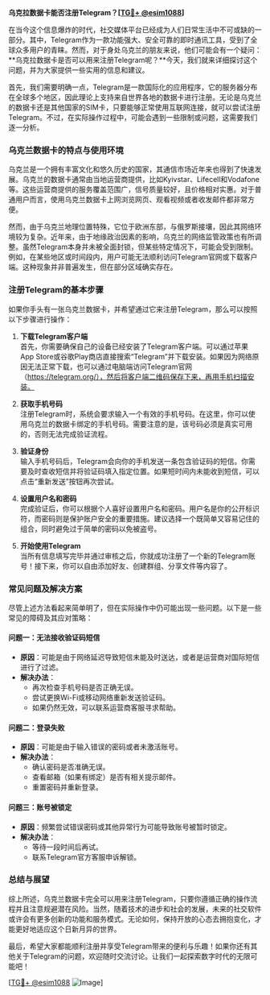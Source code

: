 **乌克拉数据卡能否注册Telegram？[[TG💪+ @esim1088](https://t.me/s/esim1088)]**

在当今这个信息爆炸的时代，社交媒体平台已经成为人们日常生活中不可或缺的一部分。其中，Telegram作为一款功能强大、安全可靠的即时通讯工具，受到了全球众多用户的青睐。然而，对于身处乌克兰的朋友来说，他们可能会有一个疑问：**乌克拉数据卡是否可以用来注册Telegram呢？**今天，我们就来详细探讨这个问题，并为大家提供一些实用的信息和建议。

首先，我们需要明确一点，Telegram是一款国际化的应用程序，它的服务器分布在全球多个地区，因此理论上支持来自世界各地的数据卡进行注册。无论是乌克兰的数据卡还是其他国家的SIM卡，只要能够正常使用互联网连接，就可以尝试注册Telegram。不过，在实际操作过程中，可能会遇到一些限制或问题，这需要我们逐一分析。

### **乌克兰数据卡的特点与使用环境**

乌克兰是一个拥有丰富文化和悠久历史的国家，其通信市场近年来也得到了快速发展。乌克兰的数据卡通常由当地运营商提供，比如Kyivstar、Lifecell和Vodafone等。这些运营商提供的服务覆盖范围广，信号质量较好，且价格相对实惠。对于普通用户而言，使用乌克兰数据卡上网浏览网页、观看视频或者收发邮件都非常方便。

然而，由于乌克兰地理位置特殊，它位于欧洲东部，与俄罗斯接壤，因此其网络环境较为复杂。近年来，由于地缘政治因素的影响，乌克兰的网络监管政策也有所调整。虽然Telegram本身并未被全面封锁，但某些特定情况下，可能会受到限制。例如，在某些地区或时间段内，用户可能无法顺利访问Telegram官网或下载客户端。这种现象并非普遍发生，但在部分区域确实存在。

### **注册Telegram的基本步骤**

如果你手头有一张乌克兰数据卡，并希望通过它来注册Telegram，那么可以按照以下步骤进行操作：

1. **下载Telegram客户端**  
   首先，你需要确保自己的设备已经安装了Telegram客户端。可以通过苹果App Store或谷歌Play商店直接搜索“Telegram”并下载安装。如果因为网络原因无法正常下载，也可以通过电脑端访问Telegram官网（https://telegram.org/），然后将客户端二维码保存下来，再用手机扫描安装。

2. **获取手机号码**  
   注册Telegram时，系统会要求输入一个有效的手机号码。在这里，你可以使用乌克兰的数据卡绑定的手机号码。需要注意的是，该号码必须是真实可用的，否则无法完成验证流程。

3. **验证身份**  
   输入手机号码后，Telegram会向你的手机发送一条包含验证码的短信。你需要及时查收短信并将验证码填入指定位置。如果短时间内未能收到短信，可以点击“重新发送”按钮再次尝试。

4. **设置用户名和密码**  
   完成验证后，你可以根据个人喜好设置用户名和密码。用户名是你的公开标识符，而密码则是保护账户安全的重要措施。建议选择一个既简单又容易记住的组合，同时避免过于简单的密码以免被盗号。

5. **开始使用Telegram**  
   当所有信息填写完毕并通过审核之后，你就成功注册了一个新的Telegram账号！接下来，你可以自由添加好友、创建群组、分享文件等内容了。

### **常见问题及解决方案**

尽管上述方法看起来简单明了，但在实际操作中仍可能出现一些问题。以下是一些常见的障碍及其应对策略：

#### **问题一：无法接收验证码短信**
- **原因**：可能是由于网络延迟导致短信未能及时送达，或者是运营商对国际短信进行了过滤。
- **解决办法**：
  - 再次检查手机号码是否正确无误。
  - 尝试更换Wi-Fi或移动网络重新发送验证码。
  - 如果仍然无效，可以联系运营商客服寻求帮助。

#### **问题二：登录失败**
- **原因**：可能是由于输入错误的密码或者未激活账号。
- **解决办法**：
  - 确认密码是否准确无误。
  - 查看邮箱（如果有绑定）是否有相关提示邮件。
  - 重置密码并重新登录。

#### **问题三：账号被锁定**
- **原因**：频繁尝试错误密码或其他异常行为可能导致账号被暂时锁定。
- **解决办法**：
  - 等待一段时间后再试。
  - 联系Telegram官方客服申诉解锁。

### **总结与展望**

综上所述，乌克兰数据卡完全可以用来注册Telegram，只要你遵循正确的操作流程并且注意规避潜在风险。当然，随着技术的进步和社会的发展，未来的社交软件或许会有更多创新的功能和服务模式。无论如何，保持开放的心态去拥抱变化，才能更好地适应这个日新月异的世界。

最后，希望大家都能顺利注册并享受Telegram带来的便利与乐趣！如果你还有其他关于Telegram的问题，欢迎随时交流讨论。让我们一起探索数字时代的无限可能吧！

[[TG💪+ @esim1088](https://t.me/s/esim1088) ![Image](https://i.postimg.cc/4NQfJmqS/Snipaste-2025-05-13-00-14-12.png)]